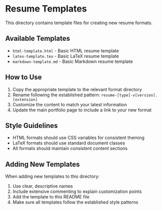 # Resume Templates

This directory contains template files for creating new resume formats.

## Available Templates

- `html-template.html` - Basic HTML resume template
- `latex-template.tex` - Basic LaTeX resume template
- `markdown-template.md` - Basic Markdown resume template

## How to Use

1. Copy the appropriate template to the relevant format directory
2. Rename following the established pattern: `resume-[type]-v[version].[extension]`
3. Customize the content to match your latest information
4. Update the main portfolio page to include a link to your new format

## Style Guidelines

- HTML formats should use CSS variables for consistent theming
- LaTeX formats should use standard document classes
- All formats should maintain consistent content sections

## Adding New Templates

When adding new templates to this directory:

1. Use clear, descriptive names
2. Include extensive commenting to explain customization points
3. Add the template to this README file
4. Make sure all templates follow the established style patterns 